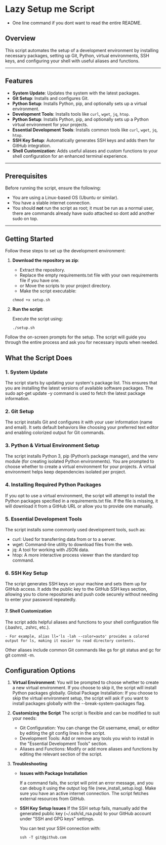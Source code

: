 # Lazy  Setup me Script
- One line command if you dont want to read the entire README.

      


## Overview

 This script automates the setup of a development environment by installing necessary packages, setting up Git, Python, virtual environments, SSH keys, and configuring your shell with useful aliases and functions.

---

## Features

- **System Update**: Updates the system with the latest packages.
- **Git Setup**: Installs and configures Git.
- **Python Setup**: Installs Python, pip, and optionally sets up a virtual environment.
- **Development Tools**: Installs tools like `curl`, `wget`, `jq`, `htop`.
- **Python Setup**: Installs Python, pip, and optionally sets up a Python virtual environment for your projects.
- **Essential Development Tools**: Installs common tools like `curl`, `wget`, `jq`, `htop`.
- **SSH Key Setup**: Automatically generates SSH keys and adds them for GitHub integration.
- **Shell Customization**: Adds useful aliases and custom functions to your shell configuration for an enhanced terminal experience.

---

## Prerequisites

Before running the script, ensure the following:

- You are using a Linux-based OS (Ubuntu or similar).
- You have a stable internet connection.
- You should **not** run the script as root; it must be run as a normal user, there are commands already have sudo attached so dont add another sudo on top.
  
---

## Getting Started

Follow these steps to set up the development environment:

1. **Download the repository as zip**:

   - Extract the repository.
   - Replace the empty requirements.txt file with your own requirements file if you have one.
   - or Move the scripts to your project directory.
   - Make the script executable:
    
    ```chmod +x setup.sh```

2. **Run the script:**

    Execute the script using:
    
    ```./setup.sh```

Follow the on-screen prompts for the setup. The script will guide you through the entire process and ask you for necessary inputs when needed.


## What the Script Does
### 1. System Update
The script starts by updating your system's package list. This ensures that you are installing the latest versions of available software packages.
The sudo apt-get update -y command is used to fetch the latest package information.


### 2. Git Setup
The script installs Git and configures it with your user information (name and email).
It sets default behaviors like choosing your preferred text editor and enabling colorized output for Git commands.

### 3. Python & Virtual Environment Setup
The script installs Python 3, pip (Python’s package manager), and the venv module (for creating isolated Python environments).
You are prompted to choose whether to create a virtual environment for your projects. A virtual environment helps keep dependencies isolated per project.

### 4. Installing Required Python Packages
If you opt to use a virtual environment, the script will attempt to install the Python packages specified in a requirements.txt file.
If the file is missing, it will download it from a GitHub URL or allow you to provide one manually.


### 5. Essential Development Tools
The script installs some commonly used development tools, such as:
 - curl: Used for transferring data from or to a server.
 - wget: Command-line utility to download files from the web.
 - jq: A tool for working with JSON data.
 - htop: A more interactive process viewer than the standard top command.

### 6. SSH Key Setup
The script generates SSH keys on your machine and sets them up for GitHub access.
It adds the public key to the GitHub SSH keys section, allowing you to clone repositories and push code securely without needing to enter your password repeatedly.

#### 7. Shell Customization
The script adds helpful aliases and functions to your shell configuration file (.bashrc, .zshrc, etc.).

    - For example, alias ll='ls -lah --color=auto' provides a colored output for ls, making it easier to read directory contents.
Other aliases include common Git commands like gs for git status and gc for git commit -m.


## Configuration Options
1. **Virtual Environment**: You will be prompted to choose whether to create a new virtual environment. If you choose to skip it, the script will install Python packages globally.
Global Package Installation: If you choose to skip the virtual environment setup, the script will ask if you want to install packages globally with the --break-system-packages flag.

2. **Customizing the Script**
The script is flexible and can be modified to suit your needs:

    - Git Configuration: You can change the Git username, email, or editor by editing the git config lines in the script.
    - Development Tools: Add or remove any tools you wish to install in the "Essential Development Tools" section.
    - Aliases and Functions: Modify or add more aliases and functions by editing the relevant section of the script.

3. **Troubleshooting**

    - **Issues with Package Installation**
    
        If a command fails, the script will print an error message, and you can debug it using the output log file (new_install_setup.log).
        Make sure you have an active internet connection. The script fetches external resources from GitHub.
    - **SSH Key Setup Issues**
        If the SSH setup fails, manually add the generated public key (~/.ssh/id_rsa.pub) to your GitHub account under "SSH and GPG keys" settings.

        You can test your SSH connection with:

        ```ssh -T git@github.com ```
